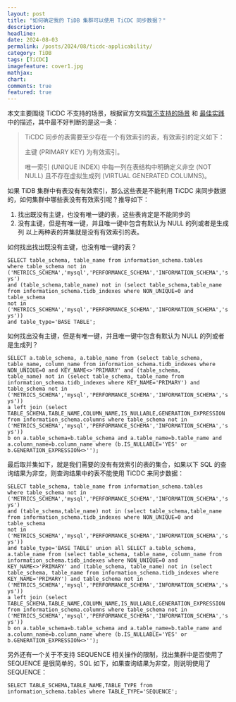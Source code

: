 ```yaml
---
layout: post
title: "如何确定我的 TiDB 集群可以使用 TiCDC 同步数据？"
description: 
headline: 
date: 2024-08-03
permalink: /posts/2024/08/ticdc-applicability/
category: TiDB
tags: [TiCDC]
imagefeature: cover1.jpg
mathjax: 
chart: 
comments: true
featured: true
---
```

本文主要围绕 TiCDC 不支持的场景，根据官方文档[暂不支持的场景](https://docs.pingcap.com/zh/tidb/stable/ticdc-overview#%E6%9A%82%E4%B8%8D%E6%94%AF%E6%8C%81%E7%9A%84%E5%9C%BA%E6%99%AF) 和 [最佳实践](https://docs.pingcap.com/zh/tidb/stable/ticdc-overview#%E6%9A%82%E4%B8%8D%E6%94%AF%E6%8C%81%E7%9A%84%E5%9C%BA%E6%99%AF) 中的描述，其中最不好判断的是这一条：
>TiCDC 同步的表需要至少存在一个有效索引的表，有效索引的定义如下：
>
>主键 (PRIMARY KEY) 为有效索引。
>
>唯一索引 (UNIQUE INDEX) 中每一列在表结构中明确定义非空 (NOT NULL) 且不存在虚拟生成列 (VIRTUAL GENERATED COLUMNS)。

如果 TiDB 集群中有表没有有效索引，那么这些表是不能利用 TiCDC 来同步数据的，如何集群中哪些表没有有效索引呢？推导如下：
1. 找出既没有主键，也没有唯一键的表，这些表肯定是不能同步的
2. 没有主键，但是有唯一键，并且唯一键中包含有默认为 NULL 的列或者是生成列
以上两种表的并集就是没有有效索引的表。

如何找出找出既没有主键，也没有唯一键的表？

<code>SELECT table_schema, table_name from information_schema.tables where table_schema not in ('METRICS_SCHEMA','mysql','PERFORMANCE_SCHEMA','INFORMATION_SCHEMA','sys') and (table_schema,table_name) not in (select table_schema,table_name from information_schema.tidb_indexes where NON_UNIQUE=0 and table_schema not in ('METRICS_SCHEMA','mysql','PERFORMANCE_SCHEMA','INFORMATION_SCHEMA','sys')) and table_type='BASE TABLE';</code>

如何找出没有主键，但是有唯一键，并且唯一键中包含有默认为 NULL 的列或者是生成列？

<code>SELECT a.table_schema, a.table_name from (select table_schema, table_name, column_name from information_schema.tidb_indexes where NON_UNIQUE=0 and KEY_NAME<>'PRIMARY' and (table_schema, table_name) not in (select table_schema, table_name from information_schema.tidb_indexes where KEY_NAME='PRIMARY') and table_schema not in ('METRICS_SCHEMA','mysql','PERFORMANCE_SCHEMA','INFORMATION_SCHEMA','sys')) a left join (select TABLE_SCHEMA,TABLE_NAME,COLUMN_NAME,IS_NULLABLE,GENERATION_EXPRESSION from information_schema.columns where table_schema not in ('METRICS_SCHEMA','mysql','PERFORMANCE_SCHEMA','INFORMATION_SCHEMA','sys')) b on a.table_schema=b.table_schema and a.table_name=b.table_name and a.column_name=b.column_name where (b.IS_NULLABLE='YES' or b.GENERATION_EXPRESSION<>'');</code>

最后取并集如下，就是我们需要的没有有效索引的表的集合，如果以下 SQL 的查询结果为非空，则查询结果中的表不能使用 TiCDC 来同步数据：

<code>SELECT table_schema, table_name from information_schema.tables where table_schema not in ('METRICS_SCHEMA','mysql','PERFORMANCE_SCHEMA','INFORMATION_SCHEMA','sys') and (table_schema,table_name) not in (select table_schema,table_name from information_schema.tidb_indexes where NON_UNIQUE=0 and table_schema not in ('METRICS_SCHEMA','mysql','PERFORMANCE_SCHEMA','INFORMATION_SCHEMA','sys')) and table_type='BASE TABLE'
union all
SELECT a.table_schema, a.table_name from (select table_schema, table_name, column_name from information_schema.tidb_indexes where NON_UNIQUE=0 and KEY_NAME<>'PRIMARY' and (table_schema, table_name) not in (select table_schema, table_name from information_schema.tidb_indexes where KEY_NAME='PRIMARY') and table_schema not in ('METRICS_SCHEMA','mysql','PERFORMANCE_SCHEMA','INFORMATION_SCHEMA','sys')) a left join (select TABLE_SCHEMA,TABLE_NAME,COLUMN_NAME,IS_NULLABLE,GENERATION_EXPRESSION from information_schema.columns where table_schema not in ('METRICS_SCHEMA','mysql','PERFORMANCE_SCHEMA','INFORMATION_SCHEMA','sys')) b on a.table_schema=b.table_schema and a.table_name=b.table_name and a.column_name=b.column_name where (b.IS_NULLABLE='YES' or b.GENERATION_EXPRESSION<>'');</code>

另外还有一个关于不支持 SEQUENCE 相关操作的限制，找出集群中是否使用了 SEQUENCE 是很简单的，SQL 如下，如果查询结果为非空，则说明使用了 SEQUENCE：

<code>SELECT TABLE_SCHEMA,TABLE_NAME,TABLE_TYPE from information_schema.tables where TABLE_TYPE='SEQUENCE';</code>
